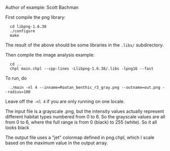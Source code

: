Author of example: Scott Bachman


First compile the png library:
```
  cd libpng-1.6.38
  ./configure
  make
```
The result of the above should be some libraries in the `.libs/` subdirectory.

Then compile the image analysis example:
```
  cd ..
  chpl main.chpl --cpp-lines -Llibpng-1.6.38/.libs -lpng16 --fast
```

To run, do
```
  ./main -nl 4 --inname=Roatan_benthic_r3_gray.png --outname=out.png --radius=100
```
Leave off the `-nl 4` if you are only running on one locale.

The input file is a grayscale .png, but the intensity values actually 
represent different habitat types numbered from 0 to 6.  So the grayscale 
values are all from 0 to 6, where the full range is from 0 (black) to 255 
(white).  So it all looks black

The output file uses a "jet" colormap defined in png.chpl, which I scale 
based on the maximum value in the output array.

